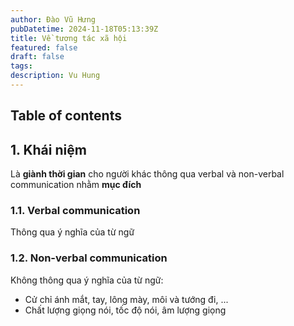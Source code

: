 ```yaml
---
author: Đào Vũ Hưng
pubDatetime: 2024-11-18T05:13:39Z
title: Về tương tác xã hội
featured: false
draft: false
tags: 
description: Vu Hung
---
```

## Table of contents
## 1. Khái niệm
Là **giành thời gian** cho người khác thông qua verbal và non-verbal communication nhằm **mục đích**
### 1.1. Verbal communication
Thông qua ý nghĩa của từ ngữ
### 1.2. Non-verbal communication 
Không thông qua ý nghĩa của từ ngữ:
- Cử chỉ ánh mắt, tay, lông mày, môi và tướng đi, ...
- Chất lượng giọng nói, tốc độ nói, âm lượng giọng